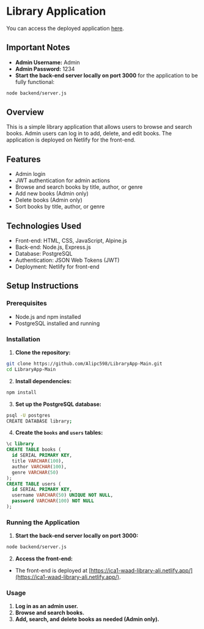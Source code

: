 # Library Application

You can access the deployed application [here](https://ica1-waad-library-ali.netlify.app/).

## Important Notes

- **Admin Username:** Admin
- **Admin Password:** 1234
- **Start the back-end server locally on port 3000** for the application to be fully functional:

```sh
node backend/server.js
```

## Overview

This is a simple library application that allows users to browse and search books. Admin users can log in to add, delete, and edit books. The application is deployed on Netlify for the front-end.

## Features

- Admin login
- JWT authentication for admin actions
- Browse and search books by title, author, or genre
- Add new books (Admin only)
- Delete books (Admin only)
- Sort books by title, author, or genre

## Technologies Used

- Front-end: HTML, CSS, JavaScript, Alpine.js
- Back-end: Node.js, Express.js
- Database: PostgreSQL
- Authentication: JSON Web Tokens (JWT)
- Deployment: Netlify for front-end

## Setup Instructions

### Prerequisites

- Node.js and npm installed
- PostgreSQL installed and running

### Installation

1. **Clone the repository:**

```sh
git clone https://github.com/Alipc598/LibraryApp-Main.git
cd LibraryApp-Main
```

2. **Install dependencies:**

```sh
npm install
```

3. **Set up the PostgreSQL database:**

```sh
psql -U postgres
CREATE DATABASE library;
```

4. **Create the `books` and `users` tables:**

```sql
\c library
CREATE TABLE books (
  id SERIAL PRIMARY KEY,
  title VARCHAR(100),
  author VARCHAR(100),
  genre VARCHAR(50)
);
CREATE TABLE users (
  id SERIAL PRIMARY KEY,
  username VARCHAR(50) UNIQUE NOT NULL,
  password VARCHAR(100) NOT NULL
);
```

### Running the Application

1. **Start the back-end server locally on port 3000:**

```sh
node backend/server.js
```

2. **Access the front-end:**

- The front-end is deployed at [https://ica1-waad-library-ali.netlify.app/](https://ica1-waad-library-ali.netlify.app/).

### Usage

1. **Log in as an admin user.**
2. **Browse and search books.**
3. **Add, search, and delete books as needed (Admin only).**
```
